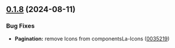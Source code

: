 ## [0.1.8](https://github.com/Laszlo-Caballero/ComponentsLa/compare/v0.1.7...v0.1.8) (2024-08-11)


### Bug Fixes

* **Pagination:** remove Icons from componentsLa-Icons ([0035219](https://github.com/Laszlo-Caballero/ComponentsLa/commit/003521937bdcad59a5d0d909f2e7a440ad3cb6ab))
